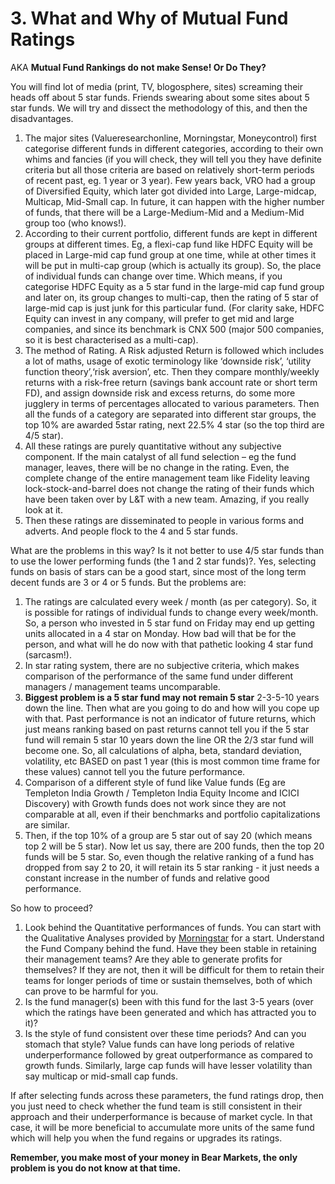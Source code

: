 # 3. What and Why of Mutual Fund Ratings

AKA **Mutual Fund Rankings do not make Sense! Or Do They?**

You will find lot of media (print, TV, blogosphere, sites) screaming their heads off about 5 star funds. Friends swearing about some sites about 5 star funds. We will try and dissect the methodology of this, and then the disadvantages.

1.  The major sites (Valueresearchonline, Morningstar, Moneycontrol) first categorise different funds in different categories, according to their own whims and fancies (if you will check, they will tell you they have definite criteria but all those criteria are based on relatively short-term periods of recent past, eg. 1 year or 3 year). Few years back, VRO had a group of Diversified Equity, which later got divided into Large, Large-midcap, Multicap, Mid-Small cap. In future, it can happen with the higher number of funds, that there will be a Large-Medium-Mid and a Medium-Mid group too (who knows!).  
2.  According to their current portfolio, different funds are kept in different groups at different times. Eg, a flexi-cap fund like HDFC Equity will be placed in Large-mid cap fund group at one time, while at other times it will be put in multi-cap group (which is actually its group). So, the place of individual funds can change over time. Which means, if you categorise HDFC Equity as a 5 star fund in the large-mid cap fund group and later on, its group changes to multi-cap, then the rating of 5 star of large-mid cap is just junk for this particular fund. (For clarity sake, HDFC Equity can invest in any company, will prefer to get mid and large companies, and since its benchmark is CNX 500 (major 500 companies, so it is best characterised as a multi-cap).
3.  The method of Rating. A Risk adjusted Return is followed which includes a lot of maths, usage of exotic terminology like ‘downside risk’, ‘utility function theory’,‘risk aversion’, etc. Then they compare monthly/weekly returns with a risk-free return (savings bank account rate or short term FD), and assign downside risk and excess returns, do some more jugglery in terms of percentages allocated to various parameters. Then all the funds of a category are separated into different star groups, the top 10% are awarded 5star rating, next 22.5% 4 star (so the top third are 4/5 star).  
4.  All these ratings are purely quantitative without any subjective component. If the main catalyst of all fund selection – eg the fund manager, leaves, there will be no change in the rating. Even, the complete change of the entire management team like Fidelity leaving lock-stock-and-barrel does not change the rating of their funds which have been taken over by L&T with a new team. Amazing, if you really look at it.
5.  Then these ratings are disseminated to people in various forms and adverts. And people flock to the 4 and 5 star funds.

What are the problems in this way? Is it not better to use 4/5 star funds than to use the lower performing funds (the 1 and 2 star funds)?. Yes, selecting funds on basis of stars can be a good start, since most of the long term decent funds are 3 or 4 or 5 funds. But the problems are:

1.  The ratings are calculated every week / month (as per category). So, it is possible for ratings of individual funds to change every week/month. So, a person who invested in 5 star fund on Friday may end up getting units allocated in a 4 star on Monday. How bad will that be for the person, and what will he do now with that pathetic looking 4 star fund (sarcasm!).
2.  In star rating system, there are no subjective criteria, which makes comparison of the performance of the same fund under different managers / management teams uncomparable.
3.  **Biggest problem is a 5 star fund may not remain 5 star** 2-3-5-10 years down the line. Then what are you going to do and how will you cope up with that. Past performance is not an indicator of future returns, which just means ranking based on past returns cannot tell you if the 5 star fund will remain 5 star 10 years down the line OR the 2/3 star fund will become one. So, all calculations of alpha, beta, standard deviation, volatility, etc BASED on past 1 year (this is most common time frame for these values) cannot tell you the future performance.
4.  Comparison of a different style of fund like Value funds (Eg are Templeton India Growth / Templeton India Equity Income and ICICI Discovery) with Growth funds does not work since they are not comparable at all, even if their benchmarks and portfolio capitalizations are similar.
5.  Then, if the top 10% of a group are 5 star out of say 20 (which means top 2 will be 5 star). Now let us say, there are 200 funds, then the top 20 funds will be 5 star. So, even though the relative ranking of a fund has dropped from say 2 to 20, it will retain its 5 star ranking - it just needs a constant increase in the number of funds and relative good performance.

So how to proceed?

1.  Look behind the Quantitative performances of funds. You can start with the Qualitative Analyses provided by [Morningstar](http://www.morningstar.in/featured-reports.aspx) for a start. Understand the Fund Company behind the fund. Have they been stable in retaining their management teams? Are they able to generate profits for themselves? If they are not, then it will be difficult for them to retain their teams for longer periods of time or sustain themselves, both of which can prove to be harmful for you.
2.  Is the fund manager(s) been with this fund for the last 3-5 years (over which the ratings have been generated and which has attracted you to it)?
3.  Is the style of fund consistent over these time periods? And can you stomach that style? Value funds can have long periods of relative underperformance followed by great outperformance as compared to growth funds. Similarly, large cap funds will have lesser volatility than say multicap or mid-small cap funds.

If after selecting funds across these parameters, the fund ratings drop, then you just need to check whether the fund team is still consistent in their approach and their underperformance is because of market cycle. In that case, it will be more beneficial to accumulate more units of the same fund which will help you when the fund regains or upgrades its ratings.

**Remember, you make most of your money in Bear Markets, the only problem is you do not know at that time.**
